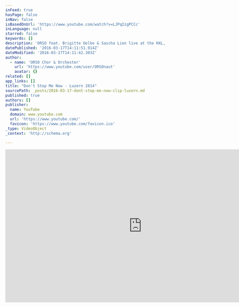 ```yaml
---
inFeed: true
hasPage: false
inNav: false
isBasedOnUrl: 'https://www.youtube.com/watch?v=LJPqIzgPCCc'
inLanguage: null
starred: false
keywords: []
description: 'ORSO feat. Brigitte Oelke & Sascha Lien live at the KKL, Luzern (CH)'
datePublished: '2016-03-17T14:11:51.914Z'
dateModified: '2016-03-17T14:11:42.303Z'
author:
  - name: 'ORSO Chor & Orchester'
    url: 'https://www.youtube.com/user/ORSOnaut'
    avatar: {}
related: []
app_links: []
title: "Don't Stop Me Now - Luzern 2014"
sourcePath: _posts/2016-03-17-dont-stop-me-now-clip-luzern.md
published: true
authors: []
publisher:
  name: YouTube
  domain: www.youtube.com
  url: 'https://www.youtube.com/'
  favicon: 'https://www.youtube.com/favicon.ico'
_type: VideoObject
_context: 'http://schema.org'

---
```

<iframe src="https://cdn.embedly.com/widgets/media.html?src=https%3A%2F%2Fwww.youtube.com%2Fembed%2FLJPqIzgPCCc%3Ffeature%3Doembed&amp;url=https%3A%2F%2Fwww.youtube.com%2Fwatch%3Fv%3DLJPqIzgPCCc&amp;image=https%3A%2F%2Fi.ytimg.com%2Fvi%2FLJPqIzgPCCc%2Fhqdefault.jpg&amp;key=b7d04c9b404c499eba89ee7072e1c4f7&amp;type=text%2Fhtml&amp;schema=youtube" width="854" height="480" scrolling="no" frameborder="0" allowfullscreen="allowfullscreen" style=""></iframe>